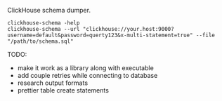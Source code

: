 ClickHouse schema dumper.  

`clickhouse-schema -help`  
`clickhouse-schema --url "clickhouse://your.host:9000?username=default&password=querty123&x-multi-statement=true" --file "/path/to/schema.sql"`  

TODO:
 * make it work as a library along with executable
 * add couple retries while connecting to database
 * research output formats
 * prettier table create statements
